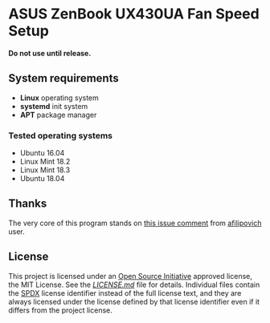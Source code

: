 # ASUS ZenBook UX430UA Fan Speed Setup

**Do not use until release.**

## System requirements

* **Linux** operating system
* **systemd** init system
* **APT** package manager

### Tested operating systems

* Ubuntu 16.04
* Linux Mint 18.2
* Linux Mint 18.3
* Ubuntu 18.04

## Thanks

The very core of this program stands on [this issue comment](https://github.com/daringer/asus-fan/issues/44#issuecomment-307589414) from [afilipovich](https://github.com/afilipovich) user.

## License

This project is licensed under an [Open Source Initiative](https://opensource.org/) approved license, the MIT License. See the [*LICENSE.md*](LICENSE.md) file for details. Individual files contain the [SPDX](https://spdx.org/) license identifier instead of the full license text, and they are always licensed under the license defined by that license identifier even if it differs from the project license.
